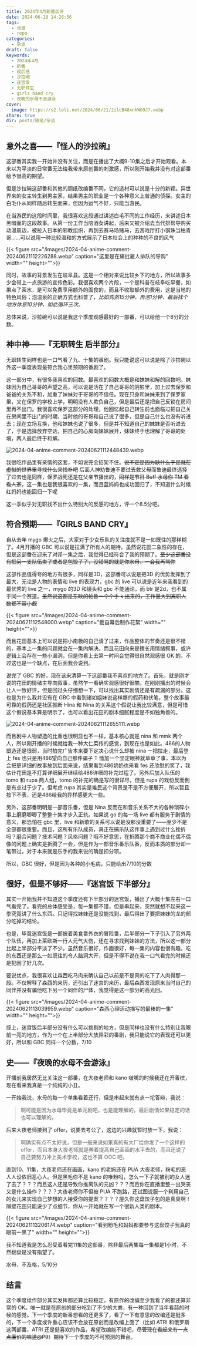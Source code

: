 ```yaml
---
title: 2024年4月新番后评
date: 2024-06-18 14:26:56
tags:
  - 动漫
  - repo
categories:
  - 杂谈
draft: false
keywords:
  - 2024年4月
  - 新番
  - 观后感
  - 沙拉碗
  - 迷宫饭
  - 无职转生
  - girls band cry
  - 夜晚的水母不会游泳
cover:
  image: https://s2.loli.net/2024/06/21/2ilcB48xnkWO9J7.webp
share: true
dir: posts/随笔/杂谈
---
```


## 意外之喜——『怪人的沙拉碗』

这部番其实我一开始并没有关注，而是在播出了大概9-10集之后才开始观看。本来以为平淡的日常番无法给我带来原创番的刺激感，所以刚开始我并没有对这部番给予很高的期望。

但是沙拉碗这部番和其他的厕纸改编番不同，它的选材可以说是十分的新颖。异世界来的女主转生到男主家，结果男主的职业是一个各种意义上普通的侦探。女主的白毛仆从同样随后转生而来，但因为运气不好，只能当游民。

在当游民的这段时间里，我很喜欢这段通过讲述白毛不同的工作经历，来讲述日本黑暗面的这段故事。从第一份工作当陪酒女讲起，后来又被介绍去当代排帮导购买动漫周边，被拉入日本的邪教组织，再到去赛马场赌马，去游戏厅打小钢珠当柏青哥……可以说用一种比较温和的方式展示了日本社会上的种种的不良的风气

{{< figure src="/images/2024-04-anime-comment-20240621112226288.webp" caption="这里是在痛批雇人排队的导购" width="" height="">}}

同时，故事的背景发生在岐阜县。这是一个相对来说比较乡下的地方，所以故事多少会带上一点旅游的宣传色彩。我很喜欢两个片段，一个是科普在岐阜吃早餐，如果点了茶水，是可以免费享用额外的面食的，而且不收取额外的费用，这是当地的特色风俗；泡温泉的正确方式也科普了，*比如先蒸15分钟，再泡1分钟，最后找个地方休息10分钟，如此循环三次。*

总体来说，沙拉碗可以说是我这个季度观感最好的一部番，可以给他一个8分的分数。

## 神中神——『无职转生 后半部分』

无职转生同样也是一口气看了九、十集的番剧。我只能说这可以说是除了沙拉碗以外这一季度表现最符合我心里预期的番剧了。

这一部分中，有很多我喜欢的回数。最喜欢的回数大概是和妹妹和解的回数吧。妹妹因为自己哥哥的声望之高，可以说是活在了自己哥哥的阴影里，加上过去保罗和爸爸的关系不和，加重了妹妹对于哥哥的不信任。现在只身和妹妹来到了保罗家里，又在保罗的学校上学，明明没有人欺负自己，但是最后还是把自己反锁在房间里再不出门。我很喜欢保罗这部分的处理，他回忆起自己转生前也面临过把自己关在房间里不出门的时期，当时他的哥哥和自己说了很多，但是自己什么也没有听进去；现在立场互换，他和妹妹也说了很多，但是并不知道自己的妹妹是否听进去了，于是选择放弃空话，把自己的心房向妹妹展开，妹妹终于也理解了哥哥的处境，两人最后终于和解。

![2024-04-anime-comment-20240621112448439.webp](/images/2024-04-anime-comment-20240621112448439.webp)

我很吃作品里有亲情的这套，不如说完全招架不住。~~说不定是因为缺什么于是就在虚拟的世界里寻找什么来找补吧~~ 后面人神劝鲁迪不要过去救父母而鲁迪最终选择了过去也是同样，保罗战死还是在父亲节播出的，~~同样是节日 Buff 水母你 TM 看看人家~~，这一集也是我很喜欢的一集，而且蓝妈妈也成功回归了，不知道什么时候红妈妈也能回归一下呢

这一季似乎对无职找不出什么特别大的反感的地方，评一个8.5分吧。

## 符合预期——『GIRLS BAND CRY』

自从去年 mygo 爆火之后，大家对于少女乐队的关注度就不是一如既往的那样糊了。4月开播的 GBC 可以说是拉满了所有人的期待。虽然说花田二象性的存在，但是这部番在迎来了对邦一集之后，我觉得已经符合了我的预期了。~~至少这部番没有把另一支队伍卖了或者是包饺子了，没错骂的就是你水母，一会我再骂你~~

这部作品值得夸的地方有很多，同样是3D，这部番可以说是把3D 的优势发挥到了最大，无论是人物的表情和 live 的表现力，gbc 的 live 可以说是近年来我看到的最优秀的 live 之一，mygo 的3D 和镜头和 gbc 不能通论，而 btr 是2d，也不属于同一个赛道。~~虽然说这都是东映的帕鲁一个个手 k 出来的，工作量大到离职人数都不容小觑~~

{{< figure src="/images/2024-04-anime-comment-20240621112548000.webp" caption="截自幕后制作花絮" width="" height="">}}

而且花田基本上可以说是把小南极的自己请了过来，作品整体的节奏还是很不错的，基本上一集的问题就会在一集内解决。而且花田向来是擅长用情绪叙事，或许逻辑上会存在一些小漏洞，但是你看上去第一时间会觉得很自然观感很 OK 的。不过这也是一个缺点，在后面我会说到。

说完了 GBC 的好，现在该来清算一下这部番我不喜欢的地方了。首先，就是刚才说的花田的情绪主导向叙事，虽然乍一看确实观感很好很酷，在刚刚播出的时候会让人一致好评，但是回过头仔细想一下，可以找出其实剧情还是有疏漏的部分。这也是为什么我并没有在 GBC 中看到诸如姐妹说这样爆的假药和伏笔，整个故事最可靠的假药还是社区推断 Hina 和 Nina 的关系这个假说让我比较满意，但是可惜这个假说基本算是明示了，也可以看出花田的剧本细腻程度是不如独角兽的。

![2024-04-anime-comment-20240621112655111.webp](/images/2024-04-anime-comment-20240621112655111.webp)

而且剧中人物塑造的比重也很明显也不一样，基本核心就是 nina 和 mmk 两个人，所以刚开播的时候就给我一种大仁菜传的感觉，到现在也是如此。486的人物塑造还是很弱，当时拍完广告本来要下定决心说什么却被 nina 一把拉走，最后登上 fes 也只是用486望向自己那件骗子 T 恤加一个坚定眼神就草草了事，本以为会把更详细的故事放到后面来说，结果看到486奶奶也来看 fes 还欣慰的笑了，我估计花田是不打算详细展开继续给486详细的补完过程了。另外后加入队伍的 tomo 和 rupa 两人组，tomo 的补完的确是写的很详尽，但是 rupa 的戏份反而倒是有点过于少了。但考虑 rupa 其实是难民这个背景是不是不方便展开，所以暂且按下不表，还是486给我的异样感更大一些。

另外，这部番明明是一部音乐番，但是 Nina 反而在和音乐关系不大的各种琐碎小事上磨磨唧唧了整整十集才步入正轨。如果说 go 的每一场 live 都有服务于剧情的意义，那恐怕在 gbc 里，live 和新歌的关系可以说是没那没重要了——至少不是全部都很重要。而且，这所有乐队成员，真正在搞乐队这件事上遇到过什么挫折吗？磨合问题？技术问题？风格问题？哦不好意思，在折腾那个商不商业化偶不偶像的问题上确实是折腾了一会，但是作为一部音乐番乐队番，反而本质的部分却一笔带过，对于本来就是乐手的我来说的确是扣分项。

所以，GBC 很好，但是因为各种的小毛病，只能给出7/10的分数

## 很好，但是不够好——『迷宫饭 下半部分』

其实一开始我并不知道这个季度还有下半部分的迷宫饭，播出了大概十集左右一口气看完了。看完的总体感受是，每一集都不错，但是串起来，突然就想不起来这一季究竟讲了什么东西。只记得找妹妹还是没能找到，最后得出了要把妹妹的龙的部分吃掉的结论。

也是，毕竟迷宫饭是一部披着美食番外衣的冒险番，后半部分一下子引入了另外两个队伍，再加上莱欧斯一行人元气大伤，还在寻求找到妹妹的方法，所以这一部分比起上半部分平淡了不少。虽然音乐很好，作画很好，每一集的内容也很有趣，吃的东西还是那么一如既往的令人脑洞大开，但是不得不说在我一口气看完的时候还是犯困了好几次。

要说优点，我很喜欢让森西吃马肉来确认自己以前是不是真的吃下了人肉得那一段。不仅解释了森西的来历，还引出了迷宫的来历，最后森西发现原来当时自己的同伴并没有骗他吃下另一个同伴的尸体，我觉得是这一部分的高光回。

{{< figure src="/images/2024-04-anime-comment-20240621113039959.webp" caption="森西心理活动描写的最棒的一集" width="" height="">}}

综上，迷宫饭后半部分没有什么可以挑剔的地方，但是同样也没有什么特别让我眼前一亮的地方，作为一个在上半部分大放异彩的番剧，我只能说它的表现还可以更好，所以和 GBC 同样一个分数，7/10

## 史——『夜晚的水母不会游泳』

开播前我居然无比关注这一部番，在大夜老师和 kano 啵嘴的时候我还在开香槟，现在看来我真是一个纯纯的小丑。

一开始我说，水母的每一个单集看着还行，但是串起来就有点一坨答辩，我说：

> 啊可能是因为水母毕竟是单元剧吧，也是能理解的，最后剧情如果稳定的话也可以理解的。

后来大夜老师接到了 offer，说要去考公了，这边的兴趣就暂时放一下，我说：

> 啊确实有点不太好说，但是一般来说如果真的有大厂给你发了一个这样的 offer，而且本身大夜老师就是奔着提高自己画画的水平去的，而且还说了自己要努力冲上美术学校，这也不算 OOC 吧。

直到10、11集，大夜老师还在画画，kano 的老妈还在 PUA 大夜老师，粉毛的恶人人设依旧恶心人。但是黑毛你不是 kano 的唯粉吗，怎么一下子就被别的女人迷了去了？？？而且这人还是导致你推离队的元凶？？？而且你在直播里整一出哭丧又是什么操作？？？？大夜老师你不但被 PUA 不跑路，还试图说服一个利用自己的女儿来实现自己梦想的人接受你的提案？？？？屋久你这盘饺子包的是真臭啊！隔壁花田只能说少了点细节，你从一开始就在写一个很新人类的剧本。

{{< figure src="/images/2024-04-anime-comment-20240621113206174.webp" caption="看到粉毛和妈妈都要参与这盘饺子我真的眼前一黑了" width="" height="">}}

我不知道我是怎么忍受着看完11集的这部番，除非最后两集每一集都是1小时，不然翻盘是没有指望了。

水母，不及格，5/10分

## 结言

这个季度续作部分其实发挥都还算比较稳定，有原作的改编至少我看了的都还算非常的 OK。唯一就是在原创的部分吃到了不少的大粪，有一种回到了当年看蒜的时候的感觉。下一个季度的新番想看的还更多了，看了一下有意思的改编还是挺多的，下一个季度或许重心应该不会放在原创而是改编上面了（比如 ATRI 和俄罗斯这两部番，ATRI 还是挺喜欢的作品，希望改编能不错吧，~~尽管现在看起来有一点点廉价的味道@P9~~）期待下一个季度的不可预测的舞台。